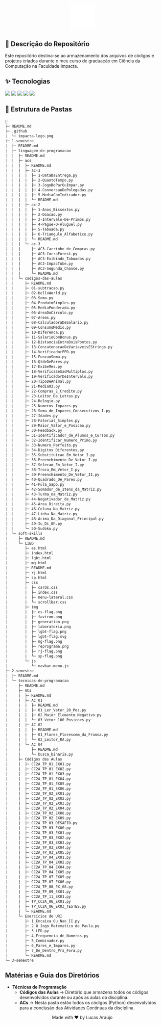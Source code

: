 <h1 align="center">
    <img alt="Impacta Logo" height="80" title="Azure Logo" src=".github/impacta-logo.png">
</h1>

## 📝 Descrição do Repositório

Este repositório destina-se ao armazenamento dos arquivos de códigos e projetos criados durante o meu curso de graduação em Ciência da Computação na Faculdade Impacta.

## ✨ Tecnologias

<a href="#"><img src="https://img.shields.io/badge/Python-informational?style=flat&logo=python&logoColor=white&color=3776AB"/></a>
<a href="#"><img src="https://img.shields.io/badge/Java-informational?style=flat&logo=java&logoColor=white&color=e92e30"/></a>
<a href="#"><img src="https://img.shields.io/badge/HTML-informational?style=flat&logo=html5&logoColor=white&color=f16428"/></a>
<a href="#"><img src="https://img.shields.io/badge/CSS-informational?style=flat&logo=css3&logoColor=white&color=3799d6"/></a>
<a href="#"><img src="https://img.shields.io/badge/JavaScript-informational?style=flat&logo=javascript&logoColor=white&color=f7e118"/></a>

## 📁 Estrutura de Pastas

```
📁
├─ README.md
├─ .github
|  └─ impacta-logo.png
├─ 1-semestre
|  ├─ README.md
|  ├─ linguagem-de-programacao
|  |  ├─ README.md
|  |  ├─ acs
|  |  |  ├─ README.md
|  |  |  ├─ ac-1
|  |  |  |  ├─ 1-DataDaEntrega.py
|  |  |  |  ├─ 2-QuantoTempo.py
|  |  |  |  ├─ 3-JogoDoParOuImpar.py
|  |  |  |  ├─ 4-ConversaoDePolegadas.py
|  |  |  |  ├─ 5-MediaComIndicador.py
|  |  |  |  └─ README.md
|  |  |  ├─ ac-2
|  |  |  |  ├─ 1-Anos_Bissextos.py
|  |  |  |  ├─ 2-Doacao.py
|  |  |  |  ├─ 3-Intervalo-De-Primos.py
|  |  |  |  ├─ 4-Pague-O-Aluguel.py
|  |  |  |  ├─ 5-Tabuada.py
|  |  |  |  ├─ 6-Triangulo_Alfabetico.py
|  |  |  |  └─ README.md
|  |  |  └─ ac-3
|  |  |     ├─ AC3-Carrinho_de_Compras.py
|  |  |     ├─ AC3-CorraForest.py
|  |  |     ├─ AC3-Exibindo_Tabuadas.py
|  |  |     ├─ AC3-ImpacTube.py
|  |  |     ├─ AC3-Segunda_Chance.py
|  |  |     └─ README.md
|  |  └─ codigos-das-aulas
|  |     ├─ README.md
|  |     ├─ 01-subtracao.py
|  |     ├─ 02-HelloWorld.py
|  |     ├─ 03-Soma.py
|  |     ├─ 04-ProdutoSimples.py
|  |     ├─ 05-MediaPonderada.py
|  |     ├─ 06-AreaDoCirculo.py
|  |     ├─ 07-Areas.py
|  |     ├─ 08-CalculadoraDeSalario.py
|  |     ├─ 09-ConsumoMedio.py
|  |     ├─ 10-Diferenca.py
|  |     ├─ 11-SalarioComBonus.py
|  |     ├─ 12-DistanciaEntreDoisPontos.py
|  |     ├─ 13-ConcatenacaoDeVariaveisEStrings.py
|  |     ├─ 14-VerificadorPPD.py
|  |     ├─ 15-FuncaoSoma.py
|  |     ├─ 16-QtdeDePares.py
|  |     ├─ 17-ExibeMes.py
|  |     ├─ 18-VerificaSeSaoMultiplos.py
|  |     ├─ 19-VerificadorDeIntervalo.py
|  |     ├─ 20-TipoDeAnimal.py
|  |     ├─ 21-Media03.py
|  |     ├─ 22-Compras_E_Credito.py
|  |     ├─ 23-Leitor_De_Letras.py
|  |     ├─ 24-Relogio.py
|  |     ├─ 25-Numeros_Impares.py
|  |     ├─ 26-Soma_de_Impares_Consecutivos_I.py
|  |     ├─ 27-Idades.py
|  |     ├─ 28-Fatorial_Simples.py
|  |     ├─ 29-Maior_Valor_e_Posicao.py
|  |     ├─ 30-Feedback.py
|  |     ├─ 31-Identificador_de_Alunos_e_Cursos.py
|  |     ├─ 32-Identificar_Numero_Primo.py
|  |     ├─ 33-Numero_Perfeito.py
|  |     ├─ 34-Digitos_Diferentes.py
|  |     ├─ 35-Substituicao_Em_Vetor_I.py
|  |     ├─ 36-Preenchimento_De_Vetor_I.py
|  |     ├─ 37-Selecao_Em_Vetor_I.py
|  |     ├─ 38-Troca_Em_Vetor_I.py
|  |     ├─ 39-Preenchimento_De_Vetor_II.py
|  |     ├─ 40-Quadrado_De_Pares.py
|  |     ├─ 41-Pula_Sapo.py
|  |     ├─ 42-Somador_de_Itens_da_Matriz.py
|  |     ├─ 43-Turma_na_Matriz.py
|  |     ├─ 44-Negativador_de_Matriz.py
|  |     ├─ 45-Area_Direita.py
|  |     ├─ 46-Coluna_Na_Matriz.py
|  |     ├─ 47-Linha_Na_Matriz.py
|  |     ├─ 48-Acima_Da_Diagonal_Principal.py
|  |     ├─ 49-Iu_Di_Oh.py
|  |     └─ 50-Sudoku.py
|  └─ soft-skills
|     ├─ README.md
|     └─ LIED
|        ├─ es.html
|        ├─ index.html
|        ├─ lgbt.html
|        ├─ mg.html
|        ├─ README.md
|        ├─ rj.html
|        ├─ sp.html
|        ├─ css
|        |  ├─ cards.css
|        |  ├─ index.css
|        |  ├─ menu-lateral.css
|        |  └─ scrollbar.css
|        ├─ img
|        |  ├─ es-flag.png
|        |  ├─ favicon.png
|        |  ├─ generation.png
|        |  ├─ laboratoria.png
|        |  ├─ lgbt-flag.png
|        |  ├─ lgbt-flag.svg
|        |  ├─ mg-flag.png
|        |  ├─ reprograma.png
|        |  ├─ rj-flag.png
|        |  └─ sp-flag.png
|        └─ js
|           └─ navbar-menu.js     
├─ 2-semestre
|  ├─ README.md
|  └─ tecnicas-de-programacao
|     ├─ README.md
|     ├─ ACs
|     |  ├─ README.md
|     |  ├─ AC 01
|     |  |  ├─ README.md
|     |  |  ├─ 01_Ler_Vetor_20_Pos.py
|     |  |  ├─ 02_Maior_Elemento_Negativo.py
|     |  |  └─ 03_Vetor_100_Posicoes.py
|     |  ├─ AC 02
|     |  |  ├─ README.md
|     |  |  ├─ 01_Flores_Florescem_da_Franca.py
|     |  |  └─ 02_Leitor_RA.py
|     |  └─ AC 04
|     |     ├─ README.md
|     |     └─ busca_binaria.py
|     ├─ Códigos das Aulas
|     |  ├─ CC2A_TP_01_EX01.py
|     |  ├─ CC2A_TP_01_EX02.py
|     |  ├─ CC2A_TP_01_EX03.py
|     |  ├─ CC2A_TP_01_EX04.py
|     |  ├─ CC2A_TP_01_EX05.py
|     |  ├─ CC2A_TP_01_EX06.py
|     |  ├─ CC2A_TP_02_EX01.py
|     |  ├─ CC2A_TP_02_EX02.py
|     |  ├─ CC2A_TP_02_EX03.py
|     |  ├─ CC2A_TP_02_EX04.py
|     |  ├─ CC2A_TP_02_EX08.py
|     |  ├─ CC2A_TP_02_EX09.py
|     |  ├─ CC2A_TP_03_DESAFIO.py
|     |  ├─ CC2A_TP_03_EX00.py
|     |  ├─ CC2A_TP_03_EX01.py
|     |  ├─ CC2A_TP_03_EX02.py
|     |  ├─ CC2A_TP_03_EX03.py
|     |  ├─ CC2A_TP_03_EX04.py
|     |  ├─ CC2A_TP_03_EX05.py
|     |  ├─ CC2A_TP_04_EX01.py
|     |  ├─ CC2A_TP_04_EX02.py
|     |  ├─ CC2A_TP_04_EX04.py
|     |  ├─ CC2A_TP_04_EX05.py
|     |  ├─ CC2A_TP_07_EX05.py
|     |  ├─ CC2A_TP_07_EX06.py
|     |  ├─ CC2A_TP_08_EX_08.py
|     |  ├─ CC2A_TP_09_EX01.py
|     |  ├─ CC2A_TP_11_EX01.py
|     |  ├─ TP_CC2A_06_EX01.py
|     |  ├─ TP_CC2A_06_EX03_TESTES.py
|     |  └─ README.md
|     └─ Exercícios do URI
|        ├─ 1_Encaixa_Ou_Nao_II.py
|        ├─ 2_O_Jogo_Matematico_de_Paula.py
|        ├─ 3_LED.py
|        ├─ 4_Frequencia_de_Numeros.py
|        ├─ 5_Combinador.py
|        ├─ 6_Pares_e_Impares.py
|        ├─ 7_De_Dentro_Pra_Fora.py
|        └─ README.md
└─ 3-semestre
```


## Matérias e Guia dos Diretórios

- **Técnicas de Programação**
  - **Códigos das Aulas** -> Diretório que armazena todos os códigos desenvolvidos durante ou após as aulas da disciplina.
  - **ACs** -> Nesta pasta estão todos os códigos (Python) desenvolvidos para a conclusão das Atividades Contínuas da disciplina.

<div align="center">
  <p>Made with ❤ by Lucas Araújo</p>
</div>